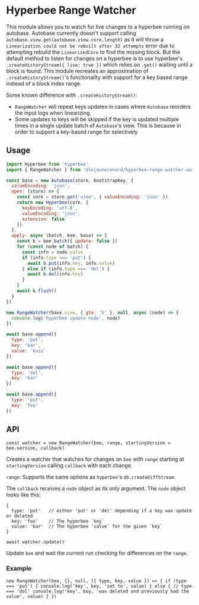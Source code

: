 # Hyperbee Range Watcher

This module allows you to watch for live changes to a hyperbee
running on autobase. Autobase currently doesn't support calling
`autobase.view.get(autobase.view.core.length)` as it will throw a `Linearization
could not be rebuilt after 32 attempts` error due to attempting rebuild the
`LinearizedCore` to find the missing block. But the default method to listen
for changes on a hyperbee is to use hyperbee's `.createHistoryStream({ live:
true })` which relies on `.get()` waiting until a block is found. This module
recreates an approximation of `.createHistoryStream()`'s functionality with
support for a key based range instead of a block index range.

Some known difference with `.createHistoryStream()`:

- `RangeWatcher` will repeat keys updates in cases where `Autobase` reorders the
input logs when linearizing.
- Some updates to keys will be skipped if the key is updated multiple times in a
single update batch of `Autobase`'s view. This is because in order to support a
key-based range for selectively 

## Usage

```js
import Hyperbee from 'hyperbee'
import { RangeWatcher } from '@lejeunerenard/hyperbee-range-watcher-autobase'

const base = new Autobase(store, bootstrapKey, {
  valueEncoding: 'json',
  open: (store) => {
    const core = store.get('view', { valueEncoding: 'json' })
    return new Hyperbee(core, {
      keyEncoding: 'utf-8',
      valueEncoding: 'json',
      extension: false
    })
  },
  apply: async (batch, bee, base) => {
    const b = bee.batch({ update: false })
    for (const node of batch) {
      const info = node.value
      if (info.type === 'put') {
        await b.put(info.key, info.value)
      } else if (info.type === 'del') {
        await b.del(info.key)
      }
    }
    await b.flush()
  }
})

new RangeWatcher(base.view, { gte: 'b' }, null, async (node) => {
  console.log('hyperbee update node', node)
})

await base.append({
  type: 'put',
  key: 'bar',
  value: 'buzz'
})

await base.append({
  type: 'del',
  key: 'bar'
})

await base.append({
  type: 'put',
  key: 'foo'
})
```

## API

`const watcher = new RangeWatcher(bee, range, startingVersion = bee.version, callback)`

Creates a watcher that watches for changes on `bee` with `range` starting at
`startingVersion` calling `callback` with each change.

`range`: Supports the same options as `hyperbee`'s `db.createDiffStream`.

The `callback` receives a `node` object as its only argument. The `node` object
looks like this:

```
{
  type: 'put'   // either 'put' or 'del' depending if a key was update or deleted
  key: 'foo'    // The hyperbee `key`
  value: 'bar'  // The hyperbee `value` for the given `key`
}
```

`await watcher.update()`

Update `bee` and wait the current run checking for differences on the `range`.

### Example

`new RangeWatcher(bee, {}, null, ({ type, key, value }) => {
  if (type === 'put') {
    console.log('key', key, 'set to', value)
  } else { // type === 'del'
    console.log('key', key, 'was deleted and previously had the value', value)
  }
})`
